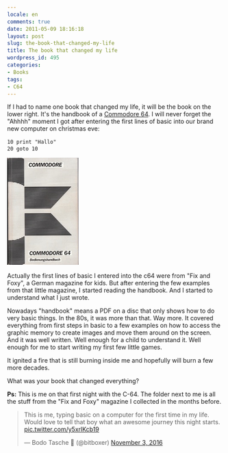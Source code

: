 ```yaml
---
locale: en
comments: true
date: 2011-05-09 18:16:18
layout: post
slug: the-book-that-changed-my-life
title: The book that changed my life
wordpress_id: 495
categories:
- Books
tags:
- C64
---
```


If I had to name one book that changed my life, it will be the book on the
lower right. It's the handbook of a [Commodore 64](http://en.wikipedia.org/wiki/Commodore_64). 
I will never forget the "Ahhhh" moment I got after entering the first lines of
basic into our brand new computer on christmas eve:

```
10 print "Hallo"
20 goto 10
```

![C64 Manual](/images/2011-05-09-the-book-that-changed-my-life/399px-C64-Handbuch3.jpeg) 

Actually the first lines of basic I entered into the c64 were from "Fix and
Foxy", a German magazine for kids. But after entering the few examples from
that little magazine, I started reading the handbook. And I started to
understand what I just wrote. 

Nowadays "handbook" means a PDF on a disc that only shows how to do very basic
things. In the 80s, it was more than that. Way more. It covered everything from
first steps in basic to a few examples on how to access the graphic memory to
create images and move them around on the screen. And it was well written. Well
enough for a child to understand it. Well enough for me to start writing my
first few little games.

It ignited a fire that is still burning inside me and hopefully will burn a few
more decades.

What was your book that changed everything?

**Ps:** This is me on that first night with the C-64. The folder next to me is all
the stuff from the "Fix and Foxy" magazine I collected in the months before.

<blockquote class="twitter-tweet" data-lang="en"><p lang="en" dir="ltr">This is me, typing basic on a computer for the first time in my life. Would love to tell that boy what an awesome journey this night starts. <a href="https://t.co/y5xrlKcb19">pic.twitter.com/y5xrlKcb19</a></p>&mdash; Bodo Tasche 🔭 (@bitboxer) <a href="https://twitter.com/bitboxer/status/794119340169818112">November 3, 2016</a></blockquote>
<script async src="//platform.twitter.com/widgets.js" charset="utf-8"></script>

